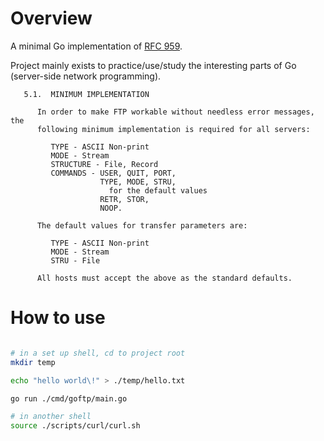 # Overview
A minimal Go implementation of [RFC 959](https://www.rfc-editor.org/rfc/rfc959).

Project mainly exists to practice/use/study the interesting parts of Go (server-side network programming). 

```
   5.1.  MINIMUM IMPLEMENTATION

      In order to make FTP workable without needless error messages, the
      following minimum implementation is required for all servers:

         TYPE - ASCII Non-print
         MODE - Stream
         STRUCTURE - File, Record
         COMMANDS - USER, QUIT, PORT,
                    TYPE, MODE, STRU,
                      for the default values
                    RETR, STOR,
                    NOOP.

      The default values for transfer parameters are:

         TYPE - ASCII Non-print
         MODE - Stream
         STRU - File

      All hosts must accept the above as the standard defaults.
```

# How to use
```bash

# in a set up shell, cd to project root
mkdir temp

echo "hello world\!" > ./temp/hello.txt

go run ./cmd/goftp/main.go

# in another shell
source ./scripts/curl/curl.sh
```
